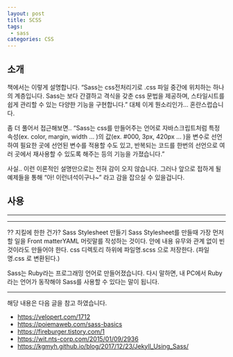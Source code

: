 ```yaml
---
layout: post
title: SCSS 
tags:
 - sass
categories: CSS
---
```


## 소개
책에서는 이렇게 설명합니다. “Sass는 css전처리기로 .css 파일 중간에 위치하는 하나의 계층입니다. Sass는 보다 간결하고 격식을 갖춘 css 문법을 제공하며, 스타일시트를 쉽게 관리할 수 있는 다양한 기능을 구현합니다.” 대체 이게 뭔소리인가… 혼란스럽습니다.

좀 더 풀어서 접근해보면.. “Sass는 css를 만들어주는 언어로 자바스크립트처럼 특정 속성(ex. color, margin, width … )의 값(ex. #000, 3px, 420px … )을 변수로 선언하여 필요한 곳에 선언된 변수를 적용할 수도 있고, 반복되는 코드를 한번의 선언으로 여러 곳에서 재사용할 수 있도록 해주는 등의 기능을 가졌습니다.”

사실.. 이런 이론적인 설명만으로는 전혀 감이 오지 않습니다. 그러나 앞으로 접하게 될 예제들을 통해 “아! 이런녀석이구나~” 라고 감을 잡으실 수 있을겁니다.


## 사용
---
---

?? 지킬에 한한 건가?
 Sass Stylesheet 만들기
Sass Stylesheet를 만들때 가장 먼저 할 일을 Front matterYAML 머릿말를 작성하는 것이다. 안에 내용 유무와 관계 없이 빈 것이라도 만들어야 한다. css 디렉토리 하위에 파일명.scss 으로 저장한다. (파일명.css 로 변환된다.)

Sass는 Ruby라는 프로그래밍 언어로 만들어졌습니다. 다시 말하면, 내 PC에서 Ruby라는 언어가 동작해야 Sass를 사용할 수 있다는 말이 됩니다.



----
해당 내용은 다음 글을 참고 하였습니다.
- https://velopert.com/1712
- https://poiemaweb.com/sass-basics
- https://fireburger.tistory.com/1
- https://wit.nts-corp.com/2015/01/09/2936
- https://kgmyh.github.io/blog/2017/12/23/Jekyll_Using_Sass/